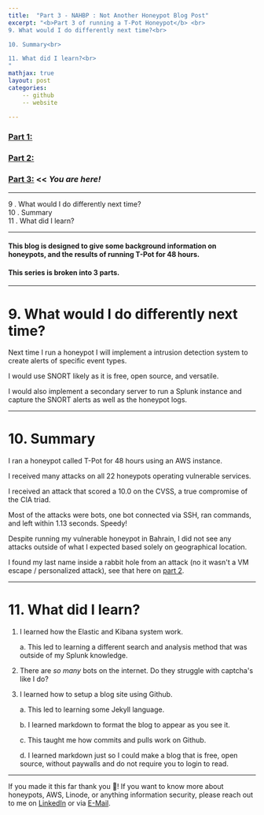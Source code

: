 ```yaml
---
title:  "Part 3 - NAHBP : Not Another Honeypot Blog Post"
excerpt: "<b>Part 3 of running a T-Pot Honeypot</b> <br>
9. What would I do differently next time?<br>

10. Summary<br>

11. What did I learn?<br>
"
mathjax: true
layout: post
categories:
    -- github
    -- website

---
```

### [Part 1:](https://matthewomccorkle.github.io/honeypot-1/)

### [Part 2:](https://matthewomccorkle.github.io/honeypot-2/)

### [Part 3:](https://matthewomccorkle.github.io/honeypot-3/) << *You are here!*

---

9 . What would I do differently next time?
<br>
10 . Summary
<br>
11 . What did I learn?

---

#### This blog is designed to give some background information on honeypots, and the results of running T-Pot for 48 hours.

#### This series is broken into 3 parts.

---

# 9. What would I do differently next time?
Next time I run a honeypot I will implement a intrusion detection system to create alerts of specific event types.

I would use SNORT likely as it is free, open source, and versatile.

I would also implement a secondary server to run a Splunk instance and capture the SNORT alerts as well as the honeypot logs.

---

# 10. Summary

I ran a honeypot called T-Pot for 48 hours using an AWS instance. 

I received many attacks on all 22 honeypots operating vulnerable services. 

I received an attack that scored a 10.0 on the CVSS, a true compromise of the CIA triad. 

Most of the attacks were bots, one bot connected via SSH, ran commands, and left within 1.13 seconds. Speedy!

Despite running my vulnerable honeypot in Bahrain, I did not see any attacks outside of what I expected based solely on geographical location. 

I found my last name inside a rabbit hole from an attack (no it wasn't a VM escape / personalized attack), see that here on [part 2](https://matthewomccorkle.github.io/honeypot-2/).

---

# 11. What did I learn?

1. I learned how the Elastic and Kibana system work. 
   
   a. This led to learning a different search and analysis method that was outside of my Splunk knowledge.

2. There are *so many* bots on the internet. Do they struggle with captcha's like I do?

3. I learned how to setup a blog site using Github. 
   
   a. This led to learning some Jekyll language.

   b. I learned markdown to format the blog to appear as you see it.

   c. This taught me how commits and pulls work on Github.

   d. I learned markdown just so I could make a blog that is free, open source, without paywalls and do not require you to login to read. 


---

If you made it this far thank you 🙌! If you want to know more about honeypots, AWS, Linode, or anything information security, please reach out to me on [LinkedIn](https://www.linkedin.com/in/matthewomccorkle/) or via [E-Mail](mailto:matthew.o.mccorkle@gmail.com).
   
